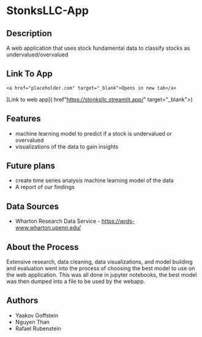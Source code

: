 # StonksLLC-App

## Description
A web application that uses stock fundamental data to classify stocks as undervalued/overvalued

## Link To App
    <a href="placeholder.com" target="_blank">Opens in new tab</a>
[Link to web app](<a> href"https://stonksllc.streamlit.app/" target="_blank"></a>)

## Features
- machine learning model to predict if a stock is undervalued or overvalued
- visualizations of the data to gain insights 


## Future plans 
- create time series analysis machine learning model of the data 
- A report of our findings 

## Data Sources
- Wharton Research Data Service - https://wrds-www.wharton.upenn.edu/

## About the Process

Extensive research, data cleaning, data visualizations, and model building and evaluation went into the process of choosing the best model to use on the web application. This was all done in jupyter notebooks, the best model was then dumped into a file to be used by the webapp. 

## Authors 
- Yaakov Goffstein 
- Nguyen Than
- Rafael Rubenstein
